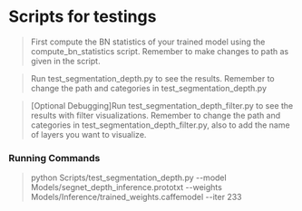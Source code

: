 

# Scripts for testings


> First compute the BN statistics of your trained model using the compute_bn_statistics script. Remember to make changes to path as given in the script.  

  
> Run test_segmentation_depth.py to see the results. Remember to change the path and categories in test_segmentation_depth.py
  
> [Optional Debugging]Run test_segmentation_depth_filter.py to see the results with filter visualizations. Remember to change the path and categories in test_segmentation_depth_filter.py, also to add the name of layers you want to visualize.
  
### Running Commands  


> python Scripts/test_segmentation_depth.py --model Models/segnet_depth_inference.prototxt --weights Models/Inference/trained_weights.caffemodel --iter 233  